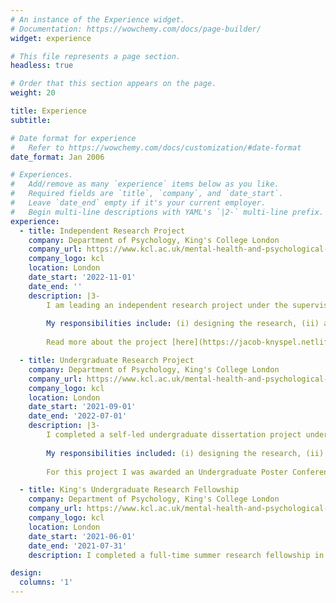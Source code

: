 ```yaml
---
# An instance of the Experience widget.
# Documentation: https://wowchemy.com/docs/page-builder/
widget: experience

# This file represents a page section.
headless: true

# Order that this section appears on the page.
weight: 20

title: Experience
subtitle: 

# Date format for experience
#   Refer to https://wowchemy.com/docs/customization/#date-format
date_format: Jan 2006

# Experiences.
#   Add/remove as many `experience` items below as you like.
#   Required fields are `title`, `company`, and `date_start`.
#   Leave `date_end` empty if it's your current employer.
#   Begin multi-line descriptions with YAML's `|2-` multi-line prefix.
experience:
  - title: Independent Research Project
    company: Department of Psychology, King's College London
    company_url: https://www.kcl.ac.uk/mental-health-and-psychological-sciences/about/departments/psychology
    company_logo: kcl
    location: London
    date_start: '2022-11-01'
    date_end: ''
    description: |3-
        I am leading an independent research project under the supervision of [Dr Ashley Brown](https://www.kcl.ac.uk/people/ashley-brown) at the Department of Psychology, King's College London, the aim of which is to develop and validate a new quantitative scale of gender salience. 
        
        My responsibilities include: (i) designing the research, (ii) applying for ethical approval, (iii) applying for funding, (iv) pre-registering the research, (v) managing participant recruitment, (vi) analysing psychometric data, and (vii) writing a manuscript of the finished research.
        
        Read more about the project [here](https://jacob-knyspel.netlify.app/project/gender-salience-scale-project/).

  - title: Undergraduate Research Project
    company: Department of Psychology, King's College London
    company_url: https://www.kcl.ac.uk/mental-health-and-psychological-sciences/about/departments/psychology
    company_logo: kcl
    location: London
    date_start: '2021-09-01'
    date_end: '2022-07-01'
    description: |3-
        I completed a self-led undergraduate dissertation project under the supervision of [Dr. Charlotte Russell](https://www.kcl.ac.uk/people/charlotte-russell) at the Department of Psychology, King’s College London, the aim of which was to investigate factors which influence the temporal mechanics of facial expression perception.
        
        My responsibilities included: (i) designing the research, (ii) applying for ethical approval, (iii) building an online experiment, (iv) managing participant recruitment, (v) analysing experimental data, and (vi) writing a manuscript of the finished research.
        
        For this project I was awarded an Undergraduate Poster Conference Prize and nominated for the [*EPS/BSA Undergraduate Project Prize*](#distinctions) and [*BPS Cognitive Section Undergraduate Project Prize*](#distinctions).

  - title: King's Undergraduate Research Fellowship
    company: Department of Psychology, King's College London
    company_url: https://www.kcl.ac.uk/mental-health-and-psychological-sciences/about/departments/psychology
    company_logo: kcl
    location: London
    date_start: '2021-06-01'
    date_end: '2021-07-31'
    description: I completed a full-time summer research fellowship in the area of experimental social cognition under the co-supervision of [Dr. Caroline Catmur](https://www.kcl.ac.uk/people/caroline-catmur) (King’s College London) and [Ms. Mirta Stantic](https://www.psy.ox.ac.uk/people/mirta-stantic) (University of Oxford). My responsibilities included designing and programming experimental tasks, proposing recruitment strategies, analysing data, and contributing to a written report of the finished research. For this fellowship I was awarded a *King's Research Experience Award*.

design:
  columns: '1'
---
```

